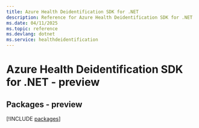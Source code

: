 ```yaml
---
title: Azure Health Deidentification SDK for .NET
description: Reference for Azure Health Deidentification SDK for .NET
ms.date: 04/11/2025
ms.topic: reference
ms.devlang: dotnet
ms.service: healthdeidentification
---
```

# Azure Health Deidentification SDK for .NET - preview
## Packages - preview
[!INCLUDE [packages](health-deidentification-index.md)]